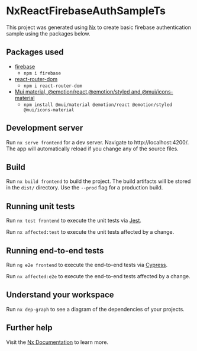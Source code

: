 # NxReactFirebaseAuthSampleTs

This project was generated using [Nx](https://nx.dev) to create basic firebase authentication sample using the packages below. 


## Packages used

- [firebase](https://www.npmjs.com/package/firebase)
  - `npm i firebase`
- [react-router-dom](https://www.npmjs.com/package/react-router-dom)
  - `npm i react-router-dom`
- [Mui material, @emotion/react,@emotion/styled and @mui/icons-material](https://mui.com/getting-started/installation/)
  - `npm install @mui/material @emotion/react @emotion/styled @mui/icons-material`

## Development server

Run `nx serve frontend` for a dev server. Navigate to http://localhost:4200/. The app will automatically reload if you change any of the source files.

## Build

Run `nx build frontend` to build the project. The build artifacts will be stored in the `dist/` directory. Use the `--prod` flag for a production build.

## Running unit tests

Run `nx test frontend` to execute the unit tests via [Jest](https://jestjs.io).

Run `nx affected:test` to execute the unit tests affected by a change.

## Running end-to-end tests

Run `ng e2e frontend` to execute the end-to-end tests via [Cypress](https://www.cypress.io).

Run `nx affected:e2e` to execute the end-to-end tests affected by a change.

## Understand your workspace

Run `nx dep-graph` to see a diagram of the dependencies of your projects.

## Further help

Visit the [Nx Documentation](https://nx.dev) to learn more.
